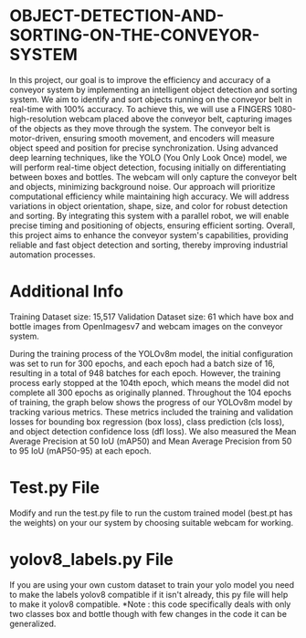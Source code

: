 # OBJECT-DETECTION-AND-SORTING-ON-THE-CONVEYOR-SYSTEM

In this project, our goal is to improve the efficiency and accuracy of a conveyor system by implementing an intelligent object detection and sorting system. We aim to identify and sort objects running on the conveyor belt in real-time with 100% accuracy.
To achieve this, we will use a FINGERS 1080-high-resolution webcam placed above the conveyor belt, capturing images of the objects as they move through the system. The conveyor belt is motor-driven, ensuring smooth movement, and encoders will measure object speed and position for precise synchronization.
Using advanced deep learning techniques, like the YOLO (You Only Look Once) model, we will perform real-time object detection, focusing initially on differentiating between boxes and bottles. The webcam will only capture the conveyor belt and objects, minimizing background noise.
Our approach will prioritize computational efficiency while maintaining high accuracy. We will address variations in object orientation, shape, size, and color for robust detection and sorting.
By integrating this system with a parallel robot, we will enable precise timing and positioning of objects, ensuring efficient sorting.
Overall, this project aims to enhance the conveyor system's capabilities, providing reliable and fast object detection and sorting, thereby improving industrial automation processes.

# Additional Info

Training Dataset size: 15,517 Validation Dataset size: 61 which have box and bottle images from OpenImagesv7 and webcam images on the conveyor system.

During the training process of the YOLOv8m model, the initial configuration was set to run for 300 epochs, and each epoch had a batch size of 16, resulting in a total of 948 batches for each epoch. However, the training process early stopped at the 104th epoch, which means the model did not complete all 300 epochs as originally planned.
Throughout the 104 epochs of training, the graph below shows the progress of our YOLOv8m model by tracking various metrics. These metrics included the training and validation losses for bounding box regression (box loss), class prediction (cls loss), and object detection confidence loss (dfl loss). We also measured the Mean Average Precision at 50 IoU (mAP50) and Mean Average Precision from 50 to 95 IoU (mAP50-95) at each epoch.

# Test.py File

Modify and run the test.py file to run the custom trained model (best.pt has the weights) on your our system by choosing suitable webcam for working.

# yolov8_labels.py File

If you are using your own custom dataset to train your yolo model you need to make the labels yolov8 compatible if it isn't already, this py file will help to make it yolov8 compatible.
*Note : this code specifically deals with only two classes box and bottle though with few changes in the code it can be generalized.

